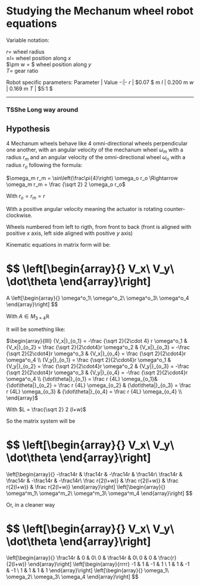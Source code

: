 # Studying the Mechanum wheel robot equations

Variable notation:

$r =$ wheel radius\
$\pm l =$ wheel position along $x$\
$\pm w = $ wheel position along $y$\
$T =$ gear ratio

Robot specific parameters:
Parameter | Value
-:|-
$r$ | $0.07 $ m
$l$ | $0.200$ m
$w$ | $0.169$ m
$T$ | $5:1  $

---

### TSShe Long way around

## Hypothesis
4 Mechanum wheels behave like 4 omni-directional wheels perpendicular one another, with an angular velocity of the mechanum wheel $\omega_m$ with a radius $r_m$ and an angular velocity of the omni-directional wheel $\omega_o$ with a radius $r_o$ following the formula:

$\omega_m r_m = \sin\left(\frac\pi{4}\right) \omega_o r_o \Rightarrow \omega_m r_m = \frac {\sqrt 2} 2 \omega_o r_o$

With $r_o = r_m = r$

With a positive angular velocity meaning the actuator is rotating counter-clockwise.

Wheels numbered from left to rigth, from front to back (front is aligned with positive $x$ axis, left side aligned with positive $y$ axis)

Kinematic equations in matrix form will be:

$$
\left[\begin{array}{}
V_x\\
V_y\\
\dot\theta
\end{array}\right]
=
A
\left[\begin{array}{}
\omega^o_1\\
\omega^o_2\\
\omega^o_3\\
\omega^o_4
\end{array}\right]
$$

With $A \in M_{3\times4}\mathbb R$

It will be something like:

$\begin{array}{llll}
{V_x|}_{o_1} = -\frac {\sqrt 2}{2\cdot 4} r \omega^o_1 & 
{V_x|}_{o_2} =  \frac {\sqrt 2}{2\cdot4}r \omega^o_2 & 
{V_x|}_{o_3} = -\frac {\sqrt 2}{2\cdot4}r \omega^o_3 &
{V_x|}_{o_4} =  \frac {\sqrt 2}{2\cdot4}r \omega^o_4 \\
{V_y|}_{o_1} =  \frac {\sqrt 2}{2\cdot4}r \omega^o_1 &
{V_y|}_{o_2} =  \frac {\sqrt 2}{2\cdot4}r \omega^o_2 &
{V_y|}_{o_3} = -\frac {\sqrt 2}{2\cdot4}r \omega^o_3 &
{V_y|}_{o_4} = -\frac {\sqrt 2}{2\cdot4}r \omega^o_4 \\
{\dot\theta|}_{o_1} = \frac r {4L} \omega_{o_1}&
{\dot\theta|}_{o_2} = \frac r {4L} \omega_{o_2} &
{\dot\theta|}_{o_3} = \frac r {4L} \omega_{o_3} &
{\dot\theta|}_{o_4} = \frac r {4L} \omega_{o_4} \\
\end{array}$

With $L = \frac{\sqrt 2} 2 (l+w)$

So the matrix system will be

$$
\left[\begin{array}{}
V_x\\
V_y\\
\dot\theta
\end{array}\right]
=
\left[\begin{array}{}
-\frac14r & \frac14r & -\frac14r & \frac14r\\
\frac14r & \frac14r & -\frac14r & -\frac14r\\
\frac r{2(l+w)} & \frac r{2(l+w)} & \frac r{2(l+w)} & \frac r{2(l+w)}
\end{array}\right]
\left[\begin{array}{}
\omega^m_1\\
\omega^m_2\\
\omega^m_3\\
\omega^m_4
\end{array}\right]
$$

Or, in a cleaner way

$$
\left[\begin{array}{}
V_x\\
V_y\\
\dot\theta
\end{array}\right]
=
\left[\begin{array}{}
\frac14r & 0 & 0\\
0 & \frac14r & 0\\
0 & 0 & \frac{r}{2(l+w)}
\end{array}\right]
\left[\begin{array}{rrrr}
-1 &  1 & -1 &  1 \\
 1 &  1 & -1 & -1 \\
 1 &  1 &  1 &  1
\end{array}\right]
\left[\begin{array}{}
\omega_1\\
\omega_2\\
\omega_3\\
\omega_4
\end{array}\right]
$$